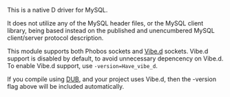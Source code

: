 This is a native D driver for MySQL.

It does not utilize any of the MySQL header files, or the MySQL client
library, being based instead on the published and unencumbered MySQL
client/server protocol description.

This module supports both Phobos sockets and [Vibe.d](http://vibed.org/) sockets.
Vibe.d support is disabled by default, to avoid unnecessary depencency on Vibe.d.
To enable Vibe.d support, use ```-version=Have_vibe_d```.

If you compile using [DUB](https://github.com/rejectedsoftware/dub),
and your project uses Vibe.d, then the -version flag above will be included
automatically.
